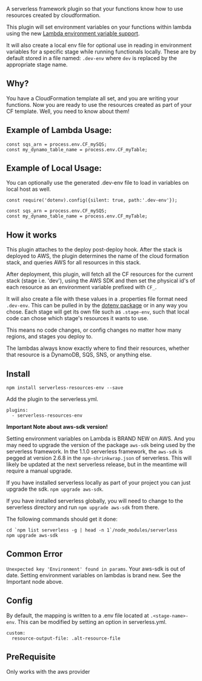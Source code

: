 A serverless framework plugin so that your functions know how to use resources created by cloudformation.

This plugin will set environment variables on your functions within lambda using the new [Lambda environment variable support](https://aws.amazon.com/about-aws/whats-new/2016/11/aws-lambda-supports-environment-variables/).

It will also create a local env file for optional use in reading in environment variables for a specific stage while running functionals locally. These are by default stored in a file named: `.dev-env` where `dev` is replaced by the appropriate stage name.

## Why?

You have a CloudFormation template all set, and you are writing your functions. Now you are ready to use the
resources created as part of your CF template. Well, you need to know about them!

## Example of Lambda Usage:

```
const sqs_arn = process.env.CF_mySQS;
const my_dynamo_table_name = process.env.CF_myTable;
```

## Example of Local Usage:
You can optionally use the generated .dev-env file to load in variables on local host as well.

```
const require('dotenv).config({silent: true, path:'.dev-env'});

const sqs_arn = process.env.CF_mySQS;
const my_dynamo_table_name = process.env.CF_myTable;
```

## How it works
This plugin attaches to the deploy post-deploy hook. After the stack is deployed to AWS, the plugin determines the name of the cloud formation stack, and queries AWS for all resources in this stack.

After deployment, this plugin, will fetch all the CF resources for the current stack (stage i.e. 'dev'), using the AWS SDK and then set the physical id's of each resource as an environment variable prefixed with `CF_`.

It will also create a file with these values in a .properties file format need `.dev-env`. This can be pulled in by the [dotenv package](https://www.npmjs.com/package/dotenv) or in any way you chose. Each stage will get its own file such as `.stage-env`, such that local code can chose which stage's resources it wants to use.

This means no code changes, or config changes no matter how many regions, and stages you deploy to.

The lambdas always know exactly where to find their resources, whether that resource is a DynamoDB, SQS, SNS, or anything else.

## Install

`npm install serverless-resources-env --save`

Add the plugin to the serverless.yml.

```
plugins:
  - serverless-resources-env
```

**Important Note about aws-sdk version!**

Setting environment variables on Lambda is BRAND NEW on AWS. And you may need to upgrade the version of the package `aws-sdk` being used by the serverless framework. In the 1.1.0 serverless framework, the `aws-sdk` is pegged at version 2.6.8 in the `npm-shrinkwrap.json` of serverless. This will likely be updated at the next serverless release, but in the meantime will require a manual upgrade. 

If you have installed serverless locally as part of your project you can just upgrade the sdk. `npm upgrade aws-sdk`.

If you have installed serverless globally, you will need to change to the serverless directory and run `npm upgrade aws-sdk` from there.  
  
The following commands should get it done:  

```
cd `npm list serverless -g | head -n 1`/node_modules/serverless
npm upgrade aws-sdk  
```

## Common Error

`Unexpected key 'Environment' found in params`. Your aws-sdk is out of date. Setting environment variables on lambdas is brand new. See the Important node above.

## Config

By default, the mapping is written to a .env file located at `.<stage-name>-env`. This can be modified by
setting an option in serverless.yml.

```
custom:
  resource-output-file: .alt-resource-file
```

## PreRequisite

Only works with the aws provider